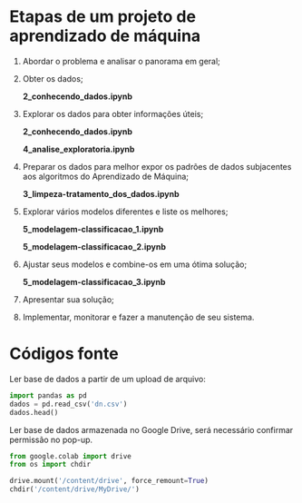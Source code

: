 # Etapas de um projeto de aprendizado de máquina

1) Abordar o problema e analisar o panorama em geral;
2) Obter os dados;
   
	**2_conhecendo_dados.ipynb**
3) Explorar os dados para obter informações úteis;

	**2_conhecendo_dados.ipynb**
   
	**4_analise_exploratoria.ipynb**
5) Preparar os dados para melhor expor os padrões de dados subjacentes aos algoritmos do Aprendizado de Máquina;

	**3_limpeza-tratamento_dos_dados.ipynb**
6) Explorar vários modelos diferentes e liste os melhores;
   
	**5_modelagem-classificacao_1.ipynb**
   
	**5_modelagem-classificacao_2.ipynb**
8) Ajustar seus modelos e combine-os em uma ótima solução;
    
	**5_modelagem-classificacao_3.ipynb**
9) Apresentar sua solução;
10) Implementar, monitorar e fazer a manutenção de seu sistema.

# Códigos fonte

Ler base de dados a partir de um upload de arquivo:
```python
import pandas as pd
dados = pd.read_csv('dn.csv')
dados.head()
```

Ler base de dados armazenada no Google Drive, será necessário confirmar permissão no pop-up.
```python
from google.colab import drive
from os import chdir

drive.mount('/content/drive', force_remount=True)
chdir('/content/drive/MyDrive/')
```
